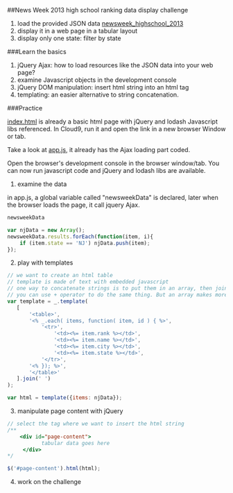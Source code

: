 ##News Week 2013 high school ranking data display challenge

1. load the provided JSON data [newsweek_highschool_2013](newsweek_highschool_2013.json)
2. display it in a web page in a tabular layout
3. display only one state: filter by state
 
###Learn the basics

1. jQuery Ajax: how to load resources like the JSON data into your web page?
2. examine Javascript objects in the development console
3. jQuery DOM manipulation: insert html string into an html tag
4. templating: an easier alternative to string concatenation. 

###Practice

[index.html](jquery/index.html) is already a basic html page with jQuery and lodash Javascript libs referenced. In Cloud9, run it and open the link in a new browser Window or tab.

Take a look at [app.js](jquery/app.js), it already has the Ajax loading part coded.

Open the browser's development console in the browser window/tab. You can now run javascript code and jQuery and lodash libs are available.

1. examine the data

in app.js, a global variable called "newsweekData" is declared, later when the browser loads the page, it call jquery Ajax.

```javascript
newsweekData

var njData = new Array();
newsweekData.results.forEach(function(item, i){
    if (item.state == 'NJ') njData.push(item);
});
```

2. play with templates

 ```javascript
// we want to create an html table
// template is made of text with embedded javascript
// one way to concatenate strings is to put them in an array, then join the array
// you can use + operator to do the same thing. But an array makes more readable.
var template = _.template(
    [
        '<table>',
        '<% _.each( items, function( item, id ) { %>',
            '<tr>',
                '<td><%= item.rank %></td>',
                '<td><%= item.name %></td>',
                '<td><%= item.city %></td>',
                '<td><%= item.state %></td>',
            '</tr>',
        '<% }); %>',
        '</table>'
    ].join(' ')
);

var html = template({items: njData});
```


3. manipulate page content with jQuery

```javascript
// select the tag where we want to insert the html string
/**
    <div id="page-content">
           tabular data goes here     
     </div>
*/

$('#page-content').html(html);
```

4. work on the challenge
 
